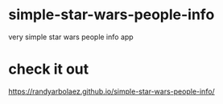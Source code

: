 # simple-star-wars-people-info
very simple star wars people info app
# check it out 
https://randyarbolaez.github.io/simple-star-wars-people-info/
